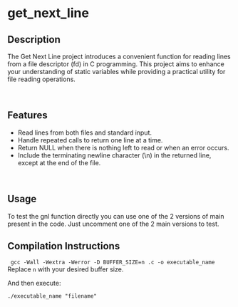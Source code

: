 <h1>get_next_line</h1>

<h2>Description</h2>

The Get Next Line project introduces a convenient function for reading lines from a file descriptor (fd) in C programming. This project aims to enhance your understanding of static variables while providing a practical utility for file reading operations.

<br>
<h2>Features</h2>

<ul>
  <li>Read lines from both files and standard input.</li>
  <li>Handle repeated calls to return one line at a time.</li>
  <li>Return NULL when there is nothing left to read or when an error occurs.</li>
  <li>Include the terminating newline character (\n) in the returned line, except at the end of the file.</li>
</ul>

<br>
<h2>Usage</h2>

To test the gnl function directly you can use one of the 2 versions of main present in the code. Just uncomment one of the 2 main versions to test.

<h2>Compilation Instructions</h2>
<code> gcc -Wall -Wextra -Werror -D BUFFER_SIZE=n <all_files>.c -o executable_name</code>
<br>
Replace <code>n</code> with your desired buffer size.

And then execute:

<code>./executable_name "filename"</code>


